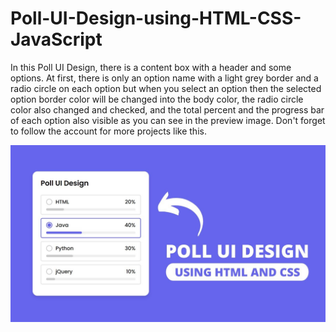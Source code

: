 # Poll-UI-Design-using-HTML-CSS-JavaScript
In this Poll UI Design, there is a content box with a header and some options. At first, there is only an option name with a light grey border and a radio circle on each option but when you select an option then the selected option border color will be changed into the body color, the radio circle color also changed and checked, and the total percent and the progress bar of each option also visible as you can see in the preview image.
Don't forget to follow  the account for more projects like this.

![Resume cv](/6.jpg)

